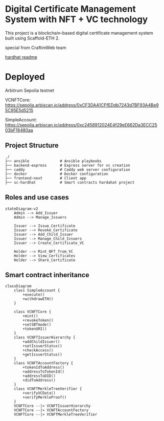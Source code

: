# Digital Certificate Management System with NFT + VC technology

This project is a blockchain-based digital certificate management system built using Scaffold-ETH 2.

special from CraftimWeb team

[hardhat readme](./sc-hardhat/README.md)

# Deployed

Arbitrum Sepolia testnet

VCNFTCore: https://sepolia.arbiscan.io/address/0xCF3DAA1CFfEDdb7243d7BF93A4Be95C95E5d5215

SimpleAccount: https://sepolia.arbiscan.io/address/0xc2458912024E4f29eE662Da3ECC2503bF16480aa


## Project Structure
```
./
├── ansible              # Ansible playbooks
├── backend-express      # Express server for vc creation
├── caddy                # Caddy web server configuration
├── docker               # Docker configuration
├── frontend-next        # Client app
├── sc-hardhat           # Smart contracts hardahat project
```

## Roles and use cases
```mermaid
stateDiagram-v2
    Admin --> Add_Issuer
    Admin --> Manage_Issuers

    Issuer --> Issue_Certificate
    Issuer --> Revoke_Certificate
    Issuer --> Add_Child_Issuer
    Issuer --> Manage_Child_Issuers
    Issuer --> Create_Certificate_VC

    Holder --> Mint_NFT_from_VC
    Holder --> View_Certificates
    Holder --> Share_Certificate

```

## Smart contract inheritance
```mermaid
classDiagram
    class SimpleAccount {
        +execute()
        +withdrawETH()
    }

    class VCNFTCore {
        +mint()
        +revokeToken()
        +setSBTmode()
        +tokenURI()
    }
    class VCNFTIssuerHierarchy {
        +addChildIssuer()
        +setIssuerStatus()
        +checkAccess()
        +getIssuerStatus()
    }
    class VCNFTAccountFactory {
        +tokenIdToAddress()
        +addressToTokenId()
        +addressToDID()
        +didToAddress()
    }
    class VCNFTMerkleTreeVerifier {
        +verifyVCData()
        +verifyMerkleProof()
    }
    VCNFTCore --|> VCNFTIssuerHierarchy
    VCNFTCore --|> VCNFTAccountFactory
    VCNFTCore --|> VCNFTMerkleTreeVerifier

```